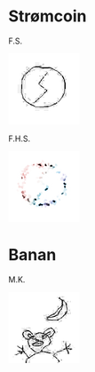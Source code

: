 # Strømcoin
F.S.

[![Strømcoin](Strømcoin/Strømcoin.jpg "Strømcoin")](https://explorer-xp.avax.network/asset/acQvLuqBArX9Ywg9vBMvZXCwNxGK2SRHdk4XLonsV5HcC1RAs)

F.H.S.

[![Strømcoin](FHS%20-%20Strømcoin/Strømcoin.jpg "Strømcoin")](https://explorer-xp.avax.network/asset/sCUvFLxMBQNiRTGdE71YAn8S2VyL4gfK3PReEDmRtLeFanqTX)

# Banan
M.K.

[![Banan](Banan/Banan.jpg "Banan")](https://explorer-xp.avax.network/asset/2FYfnanhaCN75aZ28LVG317zkrxeAXMxRvv3BMBjjjrvyKcqVz)
